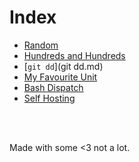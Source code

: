 # Index
<!-- # Posts nobody asked for -->

<!-- # Index -->
<!--  &nbsp; -->

- [Random](stuff.md)
- [Hundreds and Hundreds](hundreds.md)
- [`git dd`](git dd.md)
- [My Favourite Unit](unit.md)
- [Bash Dispatch](dispatch.md)
- [Self Hosting](hosting.md)
<br />
<br />
<!-- #  &nbsp; -->

<!-- Made with some <3 [Not a lot](https://github.com/jpedro/jpedro.github.io) -->
<!-- Posts nobody asked for <font color="red" size="1px">■</font> -->
Made with some <3 not a lot.
